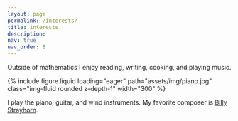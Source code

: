 ```yaml
---
layout: page
permalink: /interests/
title: interests
description: 
nav: true
nav_order: 8
---
```


Outside of mathematics I enjoy reading, writing, cooking, and playing music.



{% include figure.liquid loading="eager" path="assets/img/piano.jpg" class="img-fluid rounded z-depth-1" width="300" %}

I play the piano, guitar, and wind instruments. My favorite composer is [Billy Strayhorn](https://en.wikipedia.org/wiki/Billy_Strayhorn).

